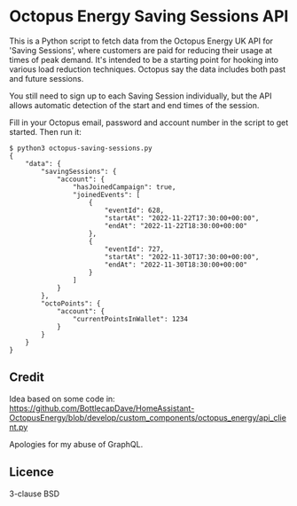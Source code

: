 # Octopus Energy Saving Sessions API

This is a Python script to fetch data from the Octopus Energy UK API for
'Saving Sessions', where customers are paid for reducing their usage at
times of peak demand.  It's intended to be a starting point for hooking into
various load reduction techniques.  Octopus say the data includes both past
and future sessions.

You still need to sign up to each Saving Session individually, but the API
allows automatic detection of the start and end times of the session.

Fill in your Octopus email, password and account number in the script to get
started.  Then run it:

```
$ python3 octopus-saving-sessions.py 
{
    "data": {
        "savingSessions": {
            "account": {
                "hasJoinedCampaign": true,
                "joinedEvents": [
                    {
                        "eventId": 628,
                        "startAt": "2022-11-22T17:30:00+00:00",
                        "endAt": "2022-11-22T18:30:00+00:00"
                    },
                    {
                        "eventId": 727,
                        "startAt": "2022-11-30T17:30:00+00:00",
                        "endAt": "2022-11-30T18:30:00+00:00"
                    }
                ]
            }
        },
        "octoPoints": {
            "account": {
                "currentPointsInWallet": 1234
            }
        }
    }
}
```

## Credit

Idea based on some code in:
https://github.com/BottlecapDave/HomeAssistant-OctopusEnergy/blob/develop/custom_components/octopus_energy/api_client.py

Apologies for my abuse of GraphQL.

## Licence

3-clause BSD

